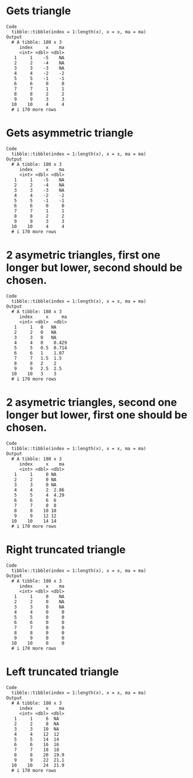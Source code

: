 # Gets triangle

    Code
      tibble::tibble(index = 1:length(x), x = x, ma = ma)
    Output
      # A tibble: 180 x 3
         index     x    ma
         <int> <dbl> <dbl>
       1     1    -5    NA
       2     2    -4    NA
       3     3    -3    NA
       4     4    -2    -2
       5     5    -1    -1
       6     6     0     0
       7     7     1     1
       8     8     2     2
       9     9     3     3
      10    10     4     4
      # i 170 more rows

# Gets asymmetric triangle

    Code
      tibble::tibble(index = 1:length(x), x = x, ma = ma)
    Output
      # A tibble: 180 x 3
         index     x    ma
         <int> <dbl> <dbl>
       1     1    -5    NA
       2     2    -4    NA
       3     3    -3    NA
       4     4    -2    -2
       5     5    -1    -1
       6     6     0     0
       7     7     1     1
       8     8     2     2
       9     9     3     3
      10    10     4     4
      # i 170 more rows

# 2 asymetric triangles, first one longer but lower, second should be chosen.

    Code
      tibble::tibble(index = 1:length(x), x = x, ma = ma)
    Output
      # A tibble: 180 x 3
         index     x     ma
         <int> <dbl>  <dbl>
       1     1   0   NA    
       2     2   0   NA    
       3     3   0   NA    
       4     4   0    0.429
       5     5   0.5  0.714
       6     6   1    1.07 
       7     7   1.5  1.5  
       8     8   2    2    
       9     9   2.5  2.5  
      10    10   3    3    
      # i 170 more rows

# 2 asymetric triangles, second one longer but lower, first one should be chosen.

    Code
      tibble::tibble(index = 1:length(x), x = x, ma = ma)
    Output
      # A tibble: 180 x 3
         index     x    ma
         <int> <dbl> <dbl>
       1     1     0 NA   
       2     2     0 NA   
       3     3     0 NA   
       4     4     2  2.86
       5     5     4  4.29
       6     6     6  6   
       7     7     8  8   
       8     8    10 10   
       9     9    12 12   
      10    10    14 14   
      # i 170 more rows

# Right truncated triangle

    Code
      tibble::tibble(index = 1:length(x), x = x, ma = ma)
    Output
      # A tibble: 180 x 3
         index     x    ma
         <int> <dbl> <dbl>
       1     1     0    NA
       2     2     0    NA
       3     3     0    NA
       4     4     0     0
       5     5     0     0
       6     6     0     0
       7     7     0     0
       8     8     0     0
       9     9     0     0
      10    10     0     0
      # i 170 more rows

# Left truncated triangle

    Code
      tibble::tibble(index = 1:length(x), x = x, ma = ma)
    Output
      # A tibble: 180 x 3
         index     x    ma
         <int> <dbl> <dbl>
       1     1     6  NA  
       2     2     8  NA  
       3     3    10  NA  
       4     4    12  12  
       5     5    14  14  
       6     6    16  16  
       7     7    18  18  
       8     8    20  19.9
       9     9    22  21.1
      10    10    24  21.9
      # i 170 more rows

